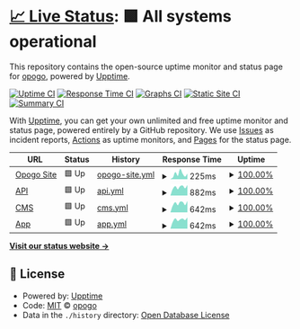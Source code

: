 # [📈 Live Status](https://opogo.github.io/upptime): <!--live status--> **🟩 All systems operational**

This repository contains the open-source uptime monitor and status page for [opogo](https://opogo.github.io/upptime), powered by [Upptime](https://github.com/upptime/upptime).

[![Uptime CI](https://github.com/opogo/upptime/workflows/Uptime%20CI/badge.svg)](https://github.com/opogo/upptime/actions?query=workflow%3A%22Uptime+CI%22)
[![Response Time CI](https://github.com/opogo/upptime/workflows/Response%20Time%20CI/badge.svg)](https://github.com/opogo/upptime/actions?query=workflow%3A%22Response+Time+CI%22)
[![Graphs CI](https://github.com/opogo/upptime/workflows/Graphs%20CI/badge.svg)](https://github.com/opogo/upptime/actions?query=workflow%3A%22Graphs+CI%22)
[![Static Site CI](https://github.com/opogo/upptime/workflows/Static%20Site%20CI/badge.svg)](https://github.com/opogo/upptime/actions?query=workflow%3A%22Static+Site+CI%22)
[![Summary CI](https://github.com/opogo/upptime/workflows/Summary%20CI/badge.svg)](https://github.com/opogo/upptime/actions?query=workflow%3A%22Summary+CI%22)

With [Upptime](https://upptime.js.org), you can get your own unlimited and free uptime monitor and status page, powered entirely by a GitHub repository. We use [Issues](https://github.com/opogo/upptime/issues) as incident reports, [Actions](https://github.com/opogo/upptime/actions) as uptime monitors, and [Pages](https://opogo.github.io/upptime) for the status page.

<!--start: status pages-->
<!-- This summary is generated by Upptime (https://github.com/upptime/upptime) -->
<!-- Do not edit this manually, your changes will be overwritten -->
<!-- prettier-ignore -->
| URL | Status | History | Response Time | Uptime |
| --- | ------ | ------- | ------------- | ------ |
| <img alt="" src="https://icons.duckduckgo.com/ip3/www.opogo.com.ico" height="13"> [Opogo Site](https://www.opogo.com/) | 🟩 Up | [opogo-site.yml](https://github.com/opogo/upptime/commits/HEAD/history/opogo-site.yml) | <details><summary><img alt="Response time graph" src="./graphs/opogo-site/response-time-week.png" height="20"> 225ms</summary><br><a href="https://opogo.github.io/upptime/history/opogo-site"><img alt="Response time 341" src="https://img.shields.io/endpoint?url=https%3A%2F%2Fraw.githubusercontent.com%2Fopogo%2Fupptime%2FHEAD%2Fapi%2Fopogo-site%2Fresponse-time.json"></a><br><a href="https://opogo.github.io/upptime/history/opogo-site"><img alt="24-hour response time 84" src="https://img.shields.io/endpoint?url=https%3A%2F%2Fraw.githubusercontent.com%2Fopogo%2Fupptime%2FHEAD%2Fapi%2Fopogo-site%2Fresponse-time-day.json"></a><br><a href="https://opogo.github.io/upptime/history/opogo-site"><img alt="7-day response time 225" src="https://img.shields.io/endpoint?url=https%3A%2F%2Fraw.githubusercontent.com%2Fopogo%2Fupptime%2FHEAD%2Fapi%2Fopogo-site%2Fresponse-time-week.json"></a><br><a href="https://opogo.github.io/upptime/history/opogo-site"><img alt="30-day response time 215" src="https://img.shields.io/endpoint?url=https%3A%2F%2Fraw.githubusercontent.com%2Fopogo%2Fupptime%2FHEAD%2Fapi%2Fopogo-site%2Fresponse-time-month.json"></a><br><a href="https://opogo.github.io/upptime/history/opogo-site"><img alt="1-year response time 341" src="https://img.shields.io/endpoint?url=https%3A%2F%2Fraw.githubusercontent.com%2Fopogo%2Fupptime%2FHEAD%2Fapi%2Fopogo-site%2Fresponse-time-year.json"></a></details> | <details><summary><a href="https://opogo.github.io/upptime/history/opogo-site">100.00%</a></summary><a href="https://opogo.github.io/upptime/history/opogo-site"><img alt="All-time uptime 99.98%" src="https://img.shields.io/endpoint?url=https%3A%2F%2Fraw.githubusercontent.com%2Fopogo%2Fupptime%2FHEAD%2Fapi%2Fopogo-site%2Fuptime.json"></a><br><a href="https://opogo.github.io/upptime/history/opogo-site"><img alt="24-hour uptime 100.00%" src="https://img.shields.io/endpoint?url=https%3A%2F%2Fraw.githubusercontent.com%2Fopogo%2Fupptime%2FHEAD%2Fapi%2Fopogo-site%2Fuptime-day.json"></a><br><a href="https://opogo.github.io/upptime/history/opogo-site"><img alt="7-day uptime 100.00%" src="https://img.shields.io/endpoint?url=https%3A%2F%2Fraw.githubusercontent.com%2Fopogo%2Fupptime%2FHEAD%2Fapi%2Fopogo-site%2Fuptime-week.json"></a><br><a href="https://opogo.github.io/upptime/history/opogo-site"><img alt="30-day uptime 100.00%" src="https://img.shields.io/endpoint?url=https%3A%2F%2Fraw.githubusercontent.com%2Fopogo%2Fupptime%2FHEAD%2Fapi%2Fopogo-site%2Fuptime-month.json"></a><br><a href="https://opogo.github.io/upptime/history/opogo-site"><img alt="1-year uptime 99.98%" src="https://img.shields.io/endpoint?url=https%3A%2F%2Fraw.githubusercontent.com%2Fopogo%2Fupptime%2FHEAD%2Fapi%2Fopogo-site%2Fuptime-year.json"></a></details>
| <img alt="" src="https://icons.duckduckgo.com/ip3/api.opogo.com.ico" height="13"> [API](https://api.opogo.com) | 🟩 Up | [api.yml](https://github.com/opogo/upptime/commits/HEAD/history/api.yml) | <details><summary><img alt="Response time graph" src="./graphs/api/response-time-week.png" height="20"> 882ms</summary><br><a href="https://opogo.github.io/upptime/history/api"><img alt="Response time 821" src="https://img.shields.io/endpoint?url=https%3A%2F%2Fraw.githubusercontent.com%2Fopogo%2Fupptime%2FHEAD%2Fapi%2Fapi%2Fresponse-time.json"></a><br><a href="https://opogo.github.io/upptime/history/api"><img alt="24-hour response time 649" src="https://img.shields.io/endpoint?url=https%3A%2F%2Fraw.githubusercontent.com%2Fopogo%2Fupptime%2FHEAD%2Fapi%2Fapi%2Fresponse-time-day.json"></a><br><a href="https://opogo.github.io/upptime/history/api"><img alt="7-day response time 882" src="https://img.shields.io/endpoint?url=https%3A%2F%2Fraw.githubusercontent.com%2Fopogo%2Fupptime%2FHEAD%2Fapi%2Fapi%2Fresponse-time-week.json"></a><br><a href="https://opogo.github.io/upptime/history/api"><img alt="30-day response time 848" src="https://img.shields.io/endpoint?url=https%3A%2F%2Fraw.githubusercontent.com%2Fopogo%2Fupptime%2FHEAD%2Fapi%2Fapi%2Fresponse-time-month.json"></a><br><a href="https://opogo.github.io/upptime/history/api"><img alt="1-year response time 821" src="https://img.shields.io/endpoint?url=https%3A%2F%2Fraw.githubusercontent.com%2Fopogo%2Fupptime%2FHEAD%2Fapi%2Fapi%2Fresponse-time-year.json"></a></details> | <details><summary><a href="https://opogo.github.io/upptime/history/api">100.00%</a></summary><a href="https://opogo.github.io/upptime/history/api"><img alt="All-time uptime 99.99%" src="https://img.shields.io/endpoint?url=https%3A%2F%2Fraw.githubusercontent.com%2Fopogo%2Fupptime%2FHEAD%2Fapi%2Fapi%2Fuptime.json"></a><br><a href="https://opogo.github.io/upptime/history/api"><img alt="24-hour uptime 100.00%" src="https://img.shields.io/endpoint?url=https%3A%2F%2Fraw.githubusercontent.com%2Fopogo%2Fupptime%2FHEAD%2Fapi%2Fapi%2Fuptime-day.json"></a><br><a href="https://opogo.github.io/upptime/history/api"><img alt="7-day uptime 100.00%" src="https://img.shields.io/endpoint?url=https%3A%2F%2Fraw.githubusercontent.com%2Fopogo%2Fupptime%2FHEAD%2Fapi%2Fapi%2Fuptime-week.json"></a><br><a href="https://opogo.github.io/upptime/history/api"><img alt="30-day uptime 100.00%" src="https://img.shields.io/endpoint?url=https%3A%2F%2Fraw.githubusercontent.com%2Fopogo%2Fupptime%2FHEAD%2Fapi%2Fapi%2Fuptime-month.json"></a><br><a href="https://opogo.github.io/upptime/history/api"><img alt="1-year uptime 99.99%" src="https://img.shields.io/endpoint?url=https%3A%2F%2Fraw.githubusercontent.com%2Fopogo%2Fupptime%2FHEAD%2Fapi%2Fapi%2Fuptime-year.json"></a></details>
| <img alt="" src="https://icons.duckduckgo.com/ip3/cms.opogo.com.ico" height="13"> [CMS](https://cms.opogo.com) | 🟩 Up | [cms.yml](https://github.com/opogo/upptime/commits/HEAD/history/cms.yml) | <details><summary><img alt="Response time graph" src="./graphs/cms/response-time-week.png" height="20"> 642ms</summary><br><a href="https://opogo.github.io/upptime/history/cms"><img alt="Response time 647" src="https://img.shields.io/endpoint?url=https%3A%2F%2Fraw.githubusercontent.com%2Fopogo%2Fupptime%2FHEAD%2Fapi%2Fcms%2Fresponse-time.json"></a><br><a href="https://opogo.github.io/upptime/history/cms"><img alt="24-hour response time 494" src="https://img.shields.io/endpoint?url=https%3A%2F%2Fraw.githubusercontent.com%2Fopogo%2Fupptime%2FHEAD%2Fapi%2Fcms%2Fresponse-time-day.json"></a><br><a href="https://opogo.github.io/upptime/history/cms"><img alt="7-day response time 642" src="https://img.shields.io/endpoint?url=https%3A%2F%2Fraw.githubusercontent.com%2Fopogo%2Fupptime%2FHEAD%2Fapi%2Fcms%2Fresponse-time-week.json"></a><br><a href="https://opogo.github.io/upptime/history/cms"><img alt="30-day response time 642" src="https://img.shields.io/endpoint?url=https%3A%2F%2Fraw.githubusercontent.com%2Fopogo%2Fupptime%2FHEAD%2Fapi%2Fcms%2Fresponse-time-month.json"></a><br><a href="https://opogo.github.io/upptime/history/cms"><img alt="1-year response time 647" src="https://img.shields.io/endpoint?url=https%3A%2F%2Fraw.githubusercontent.com%2Fopogo%2Fupptime%2FHEAD%2Fapi%2Fcms%2Fresponse-time-year.json"></a></details> | <details><summary><a href="https://opogo.github.io/upptime/history/cms">100.00%</a></summary><a href="https://opogo.github.io/upptime/history/cms"><img alt="All-time uptime 99.99%" src="https://img.shields.io/endpoint?url=https%3A%2F%2Fraw.githubusercontent.com%2Fopogo%2Fupptime%2FHEAD%2Fapi%2Fcms%2Fuptime.json"></a><br><a href="https://opogo.github.io/upptime/history/cms"><img alt="24-hour uptime 100.00%" src="https://img.shields.io/endpoint?url=https%3A%2F%2Fraw.githubusercontent.com%2Fopogo%2Fupptime%2FHEAD%2Fapi%2Fcms%2Fuptime-day.json"></a><br><a href="https://opogo.github.io/upptime/history/cms"><img alt="7-day uptime 100.00%" src="https://img.shields.io/endpoint?url=https%3A%2F%2Fraw.githubusercontent.com%2Fopogo%2Fupptime%2FHEAD%2Fapi%2Fcms%2Fuptime-week.json"></a><br><a href="https://opogo.github.io/upptime/history/cms"><img alt="30-day uptime 100.00%" src="https://img.shields.io/endpoint?url=https%3A%2F%2Fraw.githubusercontent.com%2Fopogo%2Fupptime%2FHEAD%2Fapi%2Fcms%2Fuptime-month.json"></a><br><a href="https://opogo.github.io/upptime/history/cms"><img alt="1-year uptime 99.99%" src="https://img.shields.io/endpoint?url=https%3A%2F%2Fraw.githubusercontent.com%2Fopogo%2Fupptime%2FHEAD%2Fapi%2Fcms%2Fuptime-year.json"></a></details>
| <img alt="" src="https://icons.duckduckgo.com/ip3/app.opogo.com.ico" height="13"> [App](https://app.opogo.com/) | 🟩 Up | [app.yml](https://github.com/opogo/upptime/commits/HEAD/history/app.yml) | <details><summary><img alt="Response time graph" src="./graphs/app/response-time-week.png" height="20"> 642ms</summary><br><a href="https://opogo.github.io/upptime/history/app"><img alt="Response time 511" src="https://img.shields.io/endpoint?url=https%3A%2F%2Fraw.githubusercontent.com%2Fopogo%2Fupptime%2FHEAD%2Fapi%2Fapp%2Fresponse-time.json"></a><br><a href="https://opogo.github.io/upptime/history/app"><img alt="24-hour response time 484" src="https://img.shields.io/endpoint?url=https%3A%2F%2Fraw.githubusercontent.com%2Fopogo%2Fupptime%2FHEAD%2Fapi%2Fapp%2Fresponse-time-day.json"></a><br><a href="https://opogo.github.io/upptime/history/app"><img alt="7-day response time 642" src="https://img.shields.io/endpoint?url=https%3A%2F%2Fraw.githubusercontent.com%2Fopogo%2Fupptime%2FHEAD%2Fapi%2Fapp%2Fresponse-time-week.json"></a><br><a href="https://opogo.github.io/upptime/history/app"><img alt="30-day response time 612" src="https://img.shields.io/endpoint?url=https%3A%2F%2Fraw.githubusercontent.com%2Fopogo%2Fupptime%2FHEAD%2Fapi%2Fapp%2Fresponse-time-month.json"></a><br><a href="https://opogo.github.io/upptime/history/app"><img alt="1-year response time 511" src="https://img.shields.io/endpoint?url=https%3A%2F%2Fraw.githubusercontent.com%2Fopogo%2Fupptime%2FHEAD%2Fapi%2Fapp%2Fresponse-time-year.json"></a></details> | <details><summary><a href="https://opogo.github.io/upptime/history/app">100.00%</a></summary><a href="https://opogo.github.io/upptime/history/app"><img alt="All-time uptime 99.99%" src="https://img.shields.io/endpoint?url=https%3A%2F%2Fraw.githubusercontent.com%2Fopogo%2Fupptime%2FHEAD%2Fapi%2Fapp%2Fuptime.json"></a><br><a href="https://opogo.github.io/upptime/history/app"><img alt="24-hour uptime 100.00%" src="https://img.shields.io/endpoint?url=https%3A%2F%2Fraw.githubusercontent.com%2Fopogo%2Fupptime%2FHEAD%2Fapi%2Fapp%2Fuptime-day.json"></a><br><a href="https://opogo.github.io/upptime/history/app"><img alt="7-day uptime 100.00%" src="https://img.shields.io/endpoint?url=https%3A%2F%2Fraw.githubusercontent.com%2Fopogo%2Fupptime%2FHEAD%2Fapi%2Fapp%2Fuptime-week.json"></a><br><a href="https://opogo.github.io/upptime/history/app"><img alt="30-day uptime 100.00%" src="https://img.shields.io/endpoint?url=https%3A%2F%2Fraw.githubusercontent.com%2Fopogo%2Fupptime%2FHEAD%2Fapi%2Fapp%2Fuptime-month.json"></a><br><a href="https://opogo.github.io/upptime/history/app"><img alt="1-year uptime 99.99%" src="https://img.shields.io/endpoint?url=https%3A%2F%2Fraw.githubusercontent.com%2Fopogo%2Fupptime%2FHEAD%2Fapi%2Fapp%2Fuptime-year.json"></a></details>

<!--end: status pages-->

[**Visit our status website →**](https://opogo.github.io/upptime)

## 📄 License

- Powered by: [Upptime](https://github.com/upptime/upptime)
- Code: [MIT](./LICENSE) © [opogo](https://opogo.github.io/upptime)
- Data in the `./history` directory: [Open Database License](https://opendatacommons.org/licenses/odbl/1-0/)
